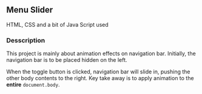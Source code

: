 ## Menu Slider

HTML, CSS and a bit of Java Script used

### Desscription

This project is mainly about animation effects on navigation bar.
Initially, the navigation bar is to be placed hidden on the left.

When the toggle button is clicked, navigation bar will slide in, pushing the other body contents to the right.
Key take away is to apply animation to the **entire** `document.body`.

